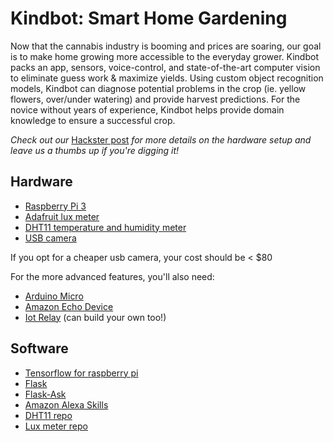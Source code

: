 # Kindbot: Smart Home Gardening

Now that the cannabis industry is booming and prices are soaring, our goal is to make home growing more
accessible to the everyday grower. Kindbot packs an app, sensors, voice-control, and state-of-the-art computer vision to
eliminate guess work & maximize yields. Using custom object recognition models, Kindbot can diagnose potential problems
in the crop (ie. yellow flowers, over/under watering) and provide harvest predictions. For the novice without years of
experience, Kindbot helps provide domain knowledge to ensure a successful crop.

*Check out our* [Hackster post](https://www.hackster.io/kindbot/kindbot-smart-home-gardening-4c218a) *for more details
on the hardware setup and leave us a thumbs up if you're digging it!*

## Hardware
* [Raspberry Pi 3](https://www.amazon.com/Raspberry-Pi-RASPBERRYPI3-MODB-1GB-Model-Motherboard/dp/B01CD5VC92/ref=sr_1_3?s=pc&ie=UTF8&qid=1519413510&sr=1-3&keywords=raspberry+pi+3&dpID=51Vt9f26ryL&preST=_SX300_QL70_&dpSrc=srch)
* [Adafruit lux meter](https://www.adafruit.com/product/439)
* [DHT11 temperature and humidity meter](https://www.adafruit.com/product/386)
* [USB camera](https://www.amazon.com/gp/product/B01N07OHYF/ref=oh_aui_detailpage_o01_s01?ie=UTF8&psc=1)

If you opt for a cheaper usb camera, your cost should be < $80

For the more advanced features, you'll also need:
* [Arduino Micro](https://www.amazon.com/gp/product/B00AFY2S56/ref=oh_aui_detailpage_o03_s00?ie=UTF8&psc=1)
* [Amazon Echo Device](https://www.amazon.com/Amazon-VN94DQ-Echo-Spot-Black/dp/B073SQYXTW/ref=sr_1_1?s=electronics&ie=UTF8&qid=1519413690&sr=1-1&keywords=alexa+echo+spot&dpID=41%252BK4pC74XL&preST=_SY300_QL70_&dpSrc=srch)
* [Iot Relay](https://www.adafruit.com/product/2935) (can build your own too!)


## Software
* [Tensorflow for raspberry pi](https://github.com/samjabrahams/tensorflow-on-raspberry-pi)
* [Flask](http://flask.pocoo.org/)
* [Flask-Ask](http://flask-ask.readthedocs.io/en/latest/)
* [Amazon Alexa Skills](https://developer.amazon.com/alexa-skills-kit)
* [DHT11 repo](https://github.com/szazo/DHT11_Python)
* [Lux meter repo](https://github.com/lexruee/tsl2561)

